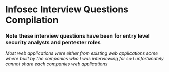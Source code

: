 # Infosec Interview Questions Compilation

### Note these interview questions have been for entry level security analysts and pentester roles 

*Most web applications were either from existing web applications some where built by the companies who I was interviewing for so I unfortunately cannot share each companies web applications*



